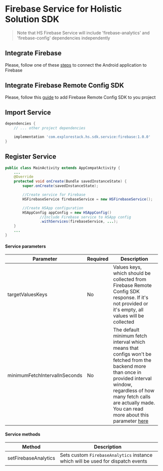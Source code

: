 # Firebase Service for Holistic Solution SDK

> Note that HS Firebase Service will include 'firebase-analytics' and 'firebase-config' dependencies independently

## Integrate Firebase

Please, follow one of these [steps](https://firebase.google.com/docs/android/setup#console) to connect the Android application to Firebase

## Integrate Firebase Remote Config SDK

Please, follow this [guide](https://firebase.google.com/docs/remote-config/use-config-android) to add Firebase Remote Config SDK to you project

## Import Service

```groovy
dependencies {
    // ... other project dependencies

    implementation 'com.explorestack.hs.sdk.service:firebase:1.0.0'
}
```

## Register Service 

```java
public class MainActivity extends AppCompatActivity {
    ...
    @Override
    protected void onCreate(Bundle savedInstanceState) {
        super.onCreate(savedInstanceState);

        //Create service for Firebase
        HSFirebaseService firebaseService = new HSFirebaseService();

        //Create HSApp configuration
        HSAppConfig appConfig = new HSAppConfig()
                //Include Firebase service to HSApp config
                .withServices(firebaseService, ...);      
    }
    ...
}
```

#### Service parameters

| Parameter                     | Required | Description                                                                                                                                                                                                                                                                                                                 |
|-------------------------------|----------|-----------------------------------------------------------------------------------------------------------------------------------------------------------------------------------------------------------------------------------------------------------------------------------------------------------------------------|
| targetValuesKeys              | No       | Values keys, which should be collected from Firebase Remote Config SDK response. If it's not provided or it's empty, all values will be collected                                                                                                                                                                           |
| minimumFetchIntervalInSeconds | No       | The default minimum fetch interval which means that configs won't be fetched from the backend more than once in provided interval window, regardless of how many fetch calls are actually made. You can read more about this parameter [here](https://firebase.google.com/docs/remote-config/use-config-android#throttling) |

#### Service methods

| Method               | Description                                                                     |
|----------------------|---------------------------------------------------------------------------------|
| setFirebaseAnalytics | Sets custom `FirebaseAnalytics` instance which will be used for dispatch events |